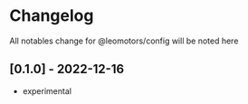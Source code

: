 # Changelog

All notables change for @leomotors/config will be noted here

## [0.1.0] - 2022-12-16

- experimental
